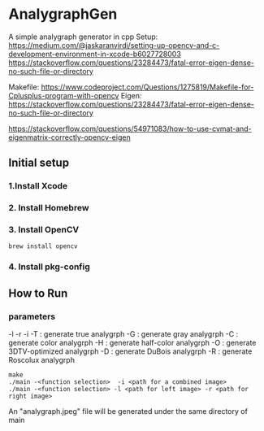 # AnalygraphGen
A simple analygraph generator in cpp
Setup:
https://medium.com/@jaskaranvirdi/setting-up-opencv-and-c-development-environment-in-xcode-b6027728003
https://stackoverflow.com/questions/23284473/fatal-error-eigen-dense-no-such-file-or-directory

Makefile:
https://www.codeproject.com/Questions/1275819/Makefile-for-Cplusplus-program-with-opencv
Eigen:
https://stackoverflow.com/questions/23284473/fatal-error-eigen-dense-no-such-file-or-directory

https://stackoverflow.com/questions/54971083/how-to-use-cvmat-and-eigenmatrix-correctly-opencv-eigen

## Initial setup
### 1.Install Xcode
### 2. Install Homebrew
### 3. Install OpenCV
```
brew install opencv
```
### 4. Install pkg-config

## How to Run
### parameters
-l <path for left image>
-r <path for right image>
-i <path for a combined image>
-T : generate true analygrph
-G : generate gray analygrph
-C : generate color analygrph
-H : generate half-color analygrph
-O : generate 3DTV-optimized analygrph
-D : generate DuBois analygrph
-R : generate Roscolux analygrph

```
make
./main -<function selection>  -i <path for a combined image> 
./main -<function selection> -l <path for left image> -r <path for right image>
```
An "analygraph.jpeg" file will be generated under the same directory of main